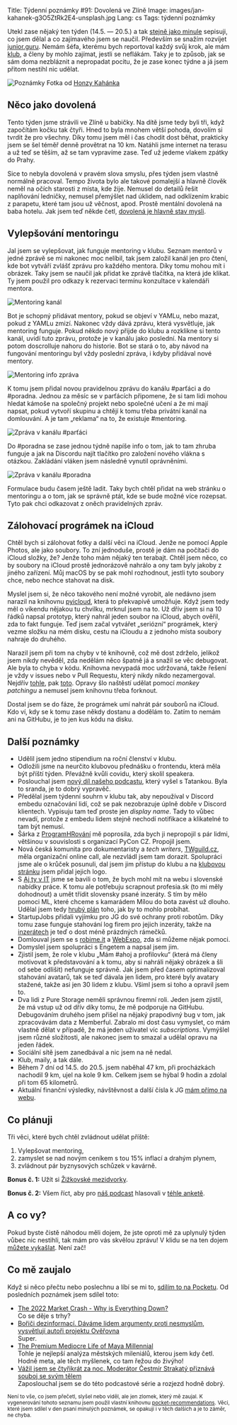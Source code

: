 Title: Týdenní poznámky #91: Dovolená ve Zlíně
Image: images/jan-kahanek-g3O5ZtRk2E4-unsplash.jpg
Lang: cs
Tags: týdenní poznámky


Utekl zase nějaký ten týden (14.5. — 20.5.) a tak [stejně jako minule]({filename}2022-05-13_tydenni-poznamky-90-zmeny-v-mentoringu-a-stream-na-youtube.md) sepisuji, co jsem dělal a co zajímavého jsem se naučil. Především se snažím rozvíjet [junior.guru](https://junior.guru/). Nemám šéfa, kterému bych reportoval každý svůj krok, ale mám [klub](https://junior.guru/club/), a členy by mohlo zajímat, jestli se neflákám. Taky je to způsob, jak se sám doma nezbláznit a nepropadat pocitu, že je zase konec týdne a já jsem přitom nestihl nic udělat.

![Poznámky]({static}/images/jan-kahanek-g3O5ZtRk2E4-unsplash.jpg)
Fotka od [Honzy Kahánka](https://unsplash.com/@honza_kahanek)


## Něco jako dovolená

Tento týden jsme strávili ve Zlíně u babičky. Na dítě jsme tedy byli tři, když započítám kočku tak čtyři. Hned to byla mnohem větší pohoda, dovolím si tvrdit že pro všechny. Díky tomu jsem měl i čas chodit dost běhat, prakticky jsem se šel téměř denně provětrat na 10 km. Natáhli jsme internet na terasu a už teď se těším, až se tam vypravíme zase. Teď už jedeme vlakem zpátky do Prahy.

Sice to nebyla dovolená v pravém slova smyslu, přes týden jsem vlastně normálně pracoval. Tempo života bylo ale takové pomalejší a hlavně člověk neměl na očích starosti z místa, kde žije. Nemusel do detailů řešit naplňování ledničky, nemusel přemýšlet nad úklidem, nad odklízením krabic z parapetu, které tam jsou už věčnost, apod. Prostě mentální dovolená na baba hotelu. Jak jsem teď někde četl, [dovolená je hlavně stav mysli](https://a2larm.cz/2021/09/dovolena-je-zmena-stavu-mysli-nezalezi-kde-jste-rika-fotografka-ktera-se-rekreovala-na-sidlisti-dablice/).


## Vylepšování mentoringu

Jal jsem se vylepšovat, jak funguje mentoring v klubu. Seznam mentorů v jedné zprávě se mi nakonec moc nelíbil, tak jsem založil kanál jen pro čtení, kde bot vytváří zvlášť zprávu pro každého mentora. Díky tomu mohou mít i obrázek. Taky jsem se naučil jak přidat ke zprávě tlačítka, na která jde klikat. Ty jsem použil pro odkazy k rezervaci termínu konzultace v kalendáři mentora.

![Mentoring kanál]({static}/images/mentoring-kanal.png)

Bot je schopný přidávat mentory, pokud se objeví v YAMLu, nebo mazat, pokud z YAMLu zmizí. Nakonec vždy dává zprávu, která vysvětluje, jak mentoring funguje. Pokud někdo nový přijde do klubu a rozklikne si tento kanál, uvidí tuto zprávu, protože je v kanálu jako poslední. Na mentory si potom doscrolluje nahoru do historie. Bot se stará o to, aby návod na fungování mentoringu byl vždy poslední zpráva, i kdyby přidával nové mentory.

![Mentoring info zpráva]({static}/images/mentoring-info.png)

K tomu jsem přidal novou pravidelnou zprávu do kanálu #parťáci a do #poradna. Jednou za měsíc se v parťácích připomene, že si tam lidi mohou hledat kámoše na společný projekt nebo společné učení a že mi mají napsat, pokud vytvoří skupinu a chtějí k tomu třeba privátní kanál na domlouvání. A je tam „reklama“ na to, že existuje #mentoring.

![Zpráva v kanálu #parťáci]({static}/images/partaci-info.png)

Do #poradna se zase jednou týdně napíše info o tom, jak to tam zhruba funguje a jak na Discordu najít tlačítko pro založení nového vlákna s otázkou. Zakládání vláken jsem následně vynutil oprávněními.

![Zpráva v kanálu #poradna]({static}/images/poradna-info.png)

Formulace budu časem ještě ladit. Taky bych chtěl přidat na web stránku o mentoringu a o tom, jak se správně ptát, kde se bude možné více rozepsat. Tyto pak chci odkazovat z oněch pravidelných zpráv.


## Zálohovací prográmek na iCloud

Chtěl bych si zálohovat fotky a další věci na iCloud. Jenže ne pomocí Apple Photos, ale jako soubory. To zní jednoduše, prostě je dám na počítači do iCloud složky, že? Jenže toho mám nějaký ten terabajt. Chtěl jsem něco, co by soubory na iCloud prostě jednorázově nahrálo a ony tam byly jakoby z jiného zařízení. Můj macOS by se pak mohl rozhodnout, jestli tyto soubory chce, nebo nechce stahovat na disk.

Myslel jsem si, že něco takového není možné vyrobit, ale nedávno jsem narazil na knihovnu [pyicloud](https://github.com/picklepete/pyicloud), která to překvapivě umožňuje. Když jsem tedy měl o víkendu nějakou tu chvilku, mrknul jsem na to. Už dřív jsem si na 10 řádků napsal prototyp, který nahrál jeden soubor na iCloud, abych ověřil, zda to fakt funguje. Teď jsem začal vytvářet „seriózní“ prográmek, který vezme složku na mém disku, cestu na iCloudu a z jednoho místa soubory nahraje do druhého.

Narazil jsem při tom na chyby v té knihovně, což mě dost zdrželo, jelikož jsem nikdy nevěděl, zda nedělám něco špatně já a snažil se věc debugovat. Ale byla to chyba v kódu. Knihovna nevypadá moc udržovaná, takže řešení je vždy v issues nebo v Pull Requestu, který nikdy nikdo nezamergoval. Nejdřív [tohle](https://github.com/picklepete/pyicloud/issues/326#issuecomment-1126925582=), pak [toto](https://github.com/picklepete/pyicloud/issues/337). Opravy šlo naštěstí udělat pomocí _monkey patchingu_ a nemusel jsem knihovnu třeba forknout.

Dostal jsem se do fáze, že prográmek umí nahrát pár souborů na iCloud. Kdo ví, kdy se k tomu zase někdy dostanu a dodělám to. Zatím to nemám ani na GitHubu, je to jen kus kódu na disku.


## Další poznámky

- Udělil jsem jedno stipendium na roční členství v klubu.
- Odložili jsme na neurčito klubovou přednášku o frontendu, která měla být příští týden. Převážně kvůli covidu, který skolil speakera.
- Poslouchal jsem [nový díl našeho podcastu](https://junior.guru/podcast/), který vyšel s Tatankou. Byla to sranda, je to dobrý vypravěč.
- Předělal jsem týdenní souhrn v klubu tak, aby nepoužíval v Discord embedu označování lidí, což se pak nezobrazuje úplně dobře v Discord klientech. Vypisuju tam teď proste jen _display name_. Tady to vůbec nevadí, protože z embedu lidem stejně nechodí notifikace a klikatelné to tam být nemusí.
- Šárka z [ProgramHRování](https://www.programhrovani.cz/) mě poprosila, zda bych ji nepropojil s pár lidmi, většinou v souvislosti s organizací PyCon CZ. Propojil jsem.
- Nová česká komunita pro dokumentaristy a _tech writers_, [TWguild.cz](https://www.twguild.cz/), měla organizační online call, ale nezvládl jsem tam dorazit. Spolupráci jsme ale o krůček posunuli, dal jsem jim přístup do klubu a na [klubovou stránku](https://junior.guru/club/) jsem přidal jejich logo.
- S [Aj ty v IT](https://ajtyvit.sk/) jsme se bavili o tom, že bych mohl mít na webu i slovenské nabídky práce. K tomu ale potřebuju scrapnout profesia.sk (to mi měly dohodnout) a umět třídit slovensky psané inzeráty. S tím by mělo pomoci ML, které chceme s kamarádem Mílou do bota zavést už dlouho. Udělal jsem tedy [hrubý plán](https://github.com/honzajavorek/junior.guru/issues/862) toho, jak by to mohlo probíhat.
- StartupJobs přidali vyjímku pro JG do své ochrany proti robotům. Díky tomu zase funguje stahování log firem pro jejich inzeráty, takže na [inzerátech](https://junior.guru/jobs/) je teď o dost méně prázdných rámečků.
- Domlouval jsem se s [robime.it](https://robime.it/) a [WebExpo](https://www.webexpo.net/), zda si můžeme nějak pomoci.
- Domyslel jsem spolupráci s Engetem a napsal jsem jim.
- Zjistil jsem, že role v klubu „Mám #ahoj a profilovku“ (která má členy motivovat k představování a k tomu, aby si nahráli nějaký obrázek a šli od sebe odlišit) nefunguje správně. Jak jsem před časem optimalizoval stahování avatarů, tak se teď dávala jen lidem, pro které byly avatary stažené, takže asi jen 30 lidem z klubu. Všiml jsem si toho a opravil jsem to.
- Dva lidi z Pure Storage neměli správnou firemní roli. Jeden jsem zjistil, že má vstup už od dřív díky tomu, že mě podporuje na GitHubu. Debugováním druhého jsem přišel na nějaký prapodivný bug v tom, jak zpracovávám data z Memberful. Zabralo mi dost času vymyslet, co mám vlastně dělat v případě, že má jeden uživatel víc _subscriptions_. Vymýšlel jsem různé složitosti, ale nakonec jsem to smazal a udělal opravu na jeden řádek.
- Sociální sítě jsem zanedbával a nic jsem na ně nedal.
- Klub, maily, a tak dále.
- Během 7 dní od 14.5. do 20.5. jsem naběhal 47 km, při procházkách nachodil 9 km, ujel na kole 9 km. Celkem jsem se hýbal 9 hodin a zdolal při tom 65 kilometrů.
- Aktuální finanční výsledky, návštěvnost a další čísla k JG [mám přímo na webu](https://junior.guru/open/).


## Co plánuji

Tři věci, které bych chtěl zvládnout udělat příště:

1. Vylepšovat mentoring,
2. zamyslet se nad novým ceníkem s tou 15% inflací a drahým plynem,
3. zvládnout pár byznysových schůzek v kavárně.

**Bonus č. 1:** Užít si [Žižkovské mezidvorky](https://www.facebook.com/events/756977309009547/).

**Bonus č. 2:** Všem říct, aby pro [náš podcast](https://junior.guru/podcast/) hlasovali v [téhle anketě](https://www.podcastroku.cz/#hlasov%C3%A1n%C3%AD).


## A co vy?

Pokud byste čistě náhodou měli dojem, že jste oproti mě za uplynulý týden vůbec nic nestihli, tak mám pro vás skvělou zprávu! V klidu se na ten dojem [můžete vykašlat]({filename}2020-06-04_neni-to-zavod.md). Není zač!


## Co mě zaujalo

Když si něco přečtu nebo poslechnu a líbí se mi to, [sdílím to na Pocketu](https://getpocket.com/@honzajavorek). Od posledních poznámek jsem sdílel toto:

- [The 2022 Market Crash - Why is Everything Down?](https://www.youtube.com/watch?v=ddWr9dPGqDA)<br>Co se děje s trhy?
- [Bořiči dezinformací. Dáváme lidem argumenty proti nesmyslům, vysvětlují autoři projektu Ověřovna](https://www.mujrozhlas.cz/rapi/view/episode/0e1bf90d-12bb-3df9-95c8-3c738d170960)<br>Super.
- [The Premium Mediocre Life of Maya Millennial](https://www.ribbonfarm.com/2017/08/17/the-premium-mediocre-life-of-maya-millennial/)<br>Tohle je nejlepší analýza městských mileniálů, kterou jsem kdy četl. Hodně meta, ale těch myšlenek, co tam řežou do živýho!
- [Vážil jsem se čtyřikrát za noc. Moderátor Čestmír Strakatý přiznává souboj se svým tělem](https://www.mujrozhlas.cz/rapi/view/episode/b78d8bac-074c-3ce4-b97e-aebcd6841ddd)<br>Zaposlouchal jsem se do této podcastové série a rozjezd hodně dobrý.

<small>Není to vše, co jsem přečetl, slyšel nebo viděl, ale jen zlomek, který mě zaujal. K vygenerování tohoto seznamu jsem použil vlastní knihovnu <a href="https://pypi.org/project/pocket-recommendations/">pocket-recommendations</a>. Věci, které jsem sdílel v den psaní minulých poznámek, se opakují i v těch dalších a je to záměr, ne chyba.</small>
